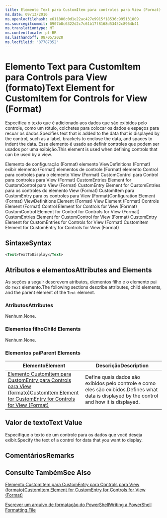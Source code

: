 ```yaml
---
title: Elemento Text para CustomItem para controles para View (Format) | Microsoft Docs
ms.date: 09/13/2016
ms.openlocfilehash: e611800c0d1e22ac427e9915f18536c995131809
ms.sourcegitcommit: 0907b8c6322d2c7c61b17f8168d53452c8964b41
ms.translationtype: MT
ms.contentlocale: pt-BR
ms.lasthandoff: 08/05/2020
ms.locfileid: "87787352"
---
```

# <a name="text-element-for-customitem-for-controls-for-view-format"></a><span data-ttu-id="71036-102">Elemento Text para CustomItem para Controls para View (formato)</span><span class="sxs-lookup"><span data-stu-id="71036-102">Text Element for CustomItem for Controls for View (Format)</span></span>

<span data-ttu-id="71036-103">Especifica o texto que é adicionado aos dados que são exibidos pelo controle, como um rótulo, colchetes para colocar os dados e espaços para recuar os dados.</span><span class="sxs-lookup"><span data-stu-id="71036-103">Specifies text that is added to the data that is displayed by the control, such as a label, brackets to enclose the data, and spaces to indent the data.</span></span> <span data-ttu-id="71036-104">Esse elemento é usado ao definir controles que podem ser usados por uma exibição.</span><span class="sxs-lookup"><span data-stu-id="71036-104">This element is used when defining controls that can be used by a view.</span></span>

<span data-ttu-id="71036-105">Elemento de configuração (Format) elemento ViewDefinitions (Format) exibir elemento (Format) elementos de controle (Format) elemento Control para controles para o elemento View (Format) CustomControl para Control para controles para View (Format) CustomEntries Element for CustomControl para View (Format) CustomEntry Element for CustomEntries para os controles do elemento View (Format) CustomItem para CustomEntry para os controles para View (Format)</span><span class="sxs-lookup"><span data-stu-id="71036-105">Configuration Element (Format) ViewDefinitions Element (Format) View Element (Format) Controls Element (Format) Control Element for Controls for View (Format) CustomControl Element for Control for Controls for View (Format) CustomEntries Element for CustomControl for View (Format) CustomEntry Element for CustomEntries for Controls for View (Format) CustomItem Element for CustomEntry for Controls for View (Format)</span></span>

## <a name="syntax"></a><span data-ttu-id="71036-106">Sintaxe</span><span class="sxs-lookup"><span data-stu-id="71036-106">Syntax</span></span>

```xml
<Text>TextToDisplay</Text>
```

## <a name="attributes-and-elements"></a><span data-ttu-id="71036-107">Atributos e elementos</span><span class="sxs-lookup"><span data-stu-id="71036-107">Attributes and Elements</span></span>

<span data-ttu-id="71036-108">As seções a seguir descrevem atributos, elementos filho e o elemento pai do `Text` elemento.</span><span class="sxs-lookup"><span data-stu-id="71036-108">The following sections describe attributes, child elements, and the parent element of the `Text` element.</span></span>

### <a name="attributes"></a><span data-ttu-id="71036-109">Atributos</span><span class="sxs-lookup"><span data-stu-id="71036-109">Attributes</span></span>

<span data-ttu-id="71036-110">Nenhum.</span><span class="sxs-lookup"><span data-stu-id="71036-110">None.</span></span>

### <a name="child-elements"></a><span data-ttu-id="71036-111">Elementos filho</span><span class="sxs-lookup"><span data-stu-id="71036-111">Child Elements</span></span>

<span data-ttu-id="71036-112">Nenhum.</span><span class="sxs-lookup"><span data-stu-id="71036-112">None.</span></span>

### <a name="parent-elements"></a><span data-ttu-id="71036-113">Elementos pai</span><span class="sxs-lookup"><span data-stu-id="71036-113">Parent Elements</span></span>

|<span data-ttu-id="71036-114">Elemento</span><span class="sxs-lookup"><span data-stu-id="71036-114">Element</span></span>|<span data-ttu-id="71036-115">Descrição</span><span class="sxs-lookup"><span data-stu-id="71036-115">Description</span></span>|
|-------------|-----------------|
|[<span data-ttu-id="71036-116">Elemento CustomItem para CustomEntry para Controls para View (formato)</span><span class="sxs-lookup"><span data-stu-id="71036-116">CustomItem Element for CustomEntry for Controls for View (Format)</span></span>](./customitem-element-for-customentry-for-controls-for-view-format.md)|<span data-ttu-id="71036-117">Define quais dados são exibidos pelo controle e como eles são exibidos.</span><span class="sxs-lookup"><span data-stu-id="71036-117">Defines what data is displayed by the control and how it is displayed.</span></span>|

## <a name="text-value"></a><span data-ttu-id="71036-118">Valor de texto</span><span class="sxs-lookup"><span data-stu-id="71036-118">Text Value</span></span>

<span data-ttu-id="71036-119">Especifique o texto de um controle para os dados que você deseja exibir.</span><span class="sxs-lookup"><span data-stu-id="71036-119">Specify the text of a control for data that you want to display.</span></span>

## <a name="remarks"></a><span data-ttu-id="71036-120">Comentários</span><span class="sxs-lookup"><span data-stu-id="71036-120">Remarks</span></span>

## <a name="see-also"></a><span data-ttu-id="71036-121">Consulte Também</span><span class="sxs-lookup"><span data-stu-id="71036-121">See Also</span></span>

[<span data-ttu-id="71036-122">Elemento CustomItem para CustomEntry para Controls para View (formato)</span><span class="sxs-lookup"><span data-stu-id="71036-122">CustomItem Element for CustomEntry for Controls for View (Format)</span></span>](./customitem-element-for-customentry-for-controls-for-view-format.md)

[<span data-ttu-id="71036-123">Escrever um arquivo de formatação do PowerShell</span><span class="sxs-lookup"><span data-stu-id="71036-123">Writing a PowerShell Formatting File</span></span>](./writing-a-powershell-formatting-file.md)
